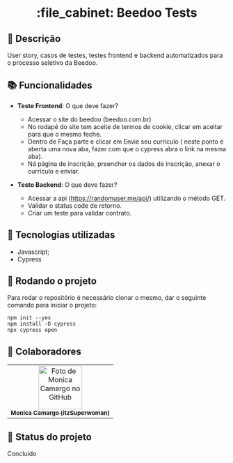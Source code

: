 <h1 align="center">:file_cabinet: Beedoo Tests</h1>

## :memo: Descrição
User story, casos de testes, testes frontend e backend automatizados para o processo seletivo da Beedoo.

## :books: Funcionalidades
* <b>Teste Frontend</b>: O que deve fazer?

  -  Acessar o site do beedoo (beedoo.com.br)
  -  No rodapé do site tem aceite de termos de cookie, clicar em aceitar para que o mesmo feche.
  -  Dentro de Faça parte e clicar em Envie seu currículo ( neste ponto é aberta uma nova aba, fazer com que o cypress abra o link na mesma aba).
  -  Ná página de inscrição, preencher os dados de inscrição, anexar o currículo e enviar.

* <b>Teste Backend</b>: O que deve fazer?
 
  -  Acessar a api (https://randomuser.me/api/) utilizando o método GET.
  -  Validar o status code de retorno.
  -  Criar um teste para validar contrato.

## :wrench: Tecnologias utilizadas
* Javascript;
* Cypress

## :rocket: Rodando o projeto
Para rodar o repositório é necessário clonar o mesmo, dar o seguinte comando para iniciar o projeto:
```
npm init --yes
npm install -D cypress
npx cypress open
```

## :handshake: Colaboradores
<table>
  <tr>
    <td align="center">
      <a href="https://github.com/itzSuperwoman">
        <img src="https://avatars.githubusercontent.com/u/65570791?v=4" width="100px;" alt="Foto de Monica Camargo no GitHub"/><br>
        <sub>
          <b>Monica Camargo (itzSuperwoman) </b>
        </sub>
      </a>
    </td>
  </tr>
</table>

## :dart: Status do projeto

Concluído
